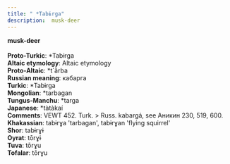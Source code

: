 ```yaml
---
title: " *Tabɨrga"
description:  musk-deer
---
```

<strong> musk-deer</strong><br><br>
<strong>Proto-Turkic</strong>:  *Tabɨrga<br>
<strong>Altaic etymology</strong>:  Altaic etymology<br>
<strong> Proto-Altaic</strong>:  *t`ằrba<br>
<strong>Russian meaning</strong>:  кабарга<br>
<strong>Turkic</strong>:  *Tabɨrga<br>
<strong>Mongolian</strong>:  *tarbagan<br>
<strong>Tungus-Manchu</strong>:  *targa<br>
<strong>Japanese</strong>:  *tàtàkaí<br>
<strong>Comments</strong>:  VEWT 452. Turk. > Russ. kabargá, see Аникин 230, 519, 600.<br>
<strong>Khakassian</strong>:  tabɨrɣa 'tarbagan', tabɨrɣan 'flying squirrel'<br>
<strong>Shor</strong>:  tabɨrɣɨ<br>
<strong>Oyrat</strong>:  tōrɣɨ<br>
<strong>Tuva</strong>:  tōrɣu<br>
<strong>Tofalar</strong>:  tōrɣu<br>


